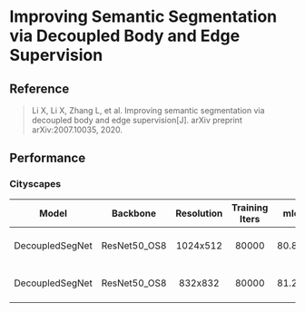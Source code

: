 # Improving Semantic Segmentation via Decoupled Body and Edge Supervision

## Reference

> Li X, Li X, Zhang L, et al. Improving semantic segmentation via decoupled body and edge supervision[J]. arXiv preprint arXiv:2007.10035, 2020.

## Performance

### Cityscapes

| Model | Backbone | Resolution | Training Iters | mIoU | mIoU (flip) | mIoU (ms+flip) | Links |
|:-:|:-:|:-:|:-:|:-:|:-:|:-:|:-:|
|DecoupledSegNet|ResNet50_OS8|1024x512|80000|80.86%|81.34%|81.49%|[model](https://bj.bcebos.com/paddleseg/dygraph/cityscapes/decoupledsegnet_resnet50_os8_cityscapes_1024x512_80k/model.pdparams) \| [log](https://bj.bcebos.com/paddleseg/dygraph/cityscapes/decoupledsegnet_resnet50_os8_cityscapes_1024x512_80k/train.log) \| [vdl](https://www.paddlepaddle.org.cn/paddle/visualdl/service/app/scalar?id=3c5cba5e6f89b33dc75b43c62026dc12)|
|DecoupledSegNet|ResNet50_OS8|832x832|80000|81.26%|81.56%|81.80%|[model](https://bj.bcebos.com/paddleseg/dygraph/cityscapes/decoupledsegnet_resnet50_os8_cityscapes_832x832_80k/model.pdparams) \| [log](https://bj.bcebos.com/paddleseg/dygraph/cityscapes/decoupledsegnet_resnet50_os8_cityscapes_832x832_80k/train.log) \| [vdl](https://paddlepaddle.org.cn/paddle/visualdl/service/app?id=e3e8f9044d96a57f7337f5928f2c265f)|

